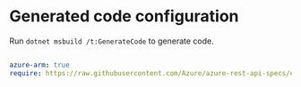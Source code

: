 # Generated code configuration

Run `dotnet msbuild /t:GenerateCode` to generate code.

``` yaml

azure-arm: true
require: https://raw.githubusercontent.com/Azure/azure-rest-api-specs/e0996d4f6dbca40ebf2fa4abf9a1cba45ada94d8/specification/dns/resource-manager/readme.md
 

```